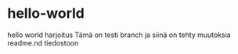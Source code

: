 # hello-world
hello world harjoitus
Tämä on testi branch ja siinä on tehty muutoksia readme.nd tiedostoon
